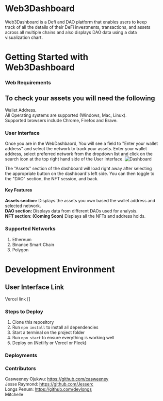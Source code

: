 
# Web3Dashboard 
Web3Dashboard is a Defi and DAO platform that enables users to keep track of all the details of their DeFi investments, transactions, and assets across all multiple chains and also displays DAO data using a data visualization chart.

# Getting Started with Web3Dashboard
### Web Requirements

## To check your assets you will need the following
Wallet Address.<br>
All Operating systems are supported (Windows, Mac, Linux).<br>
Supported browsers include Chrome, Firefox and Brave.

### User Interface
Once you are in the WebDashbaord, You will see a field to "Enter your wallet address" and select the network to track your assets. Enter your wallet address, select preferred network from the dropdown list and click on the search icon at the top right hand side of the User Interface.
![Dashboard](https://raw.githubusercontent.com/casweeney/Covalent-Hackathon/master/public/images/dashboard1.png)

 

The "Assets" section of the dashboard will load right away after selecting the appropriate button on the dashboard's left side. You can then toggle to the "DAO" section, the NFT session, and back.


#### Key Features
<b>Assets section:</b> Displays the assets you own based the wallet address and selected network. <br>
<b>DAO section:</b>  Displays data from different DAOs used for analysis.<br>
<b>NFT section: (Coming Soon)</b> Displays all the NFTs and address holds.


### Supported Networks
1. Ethereum
2. Binance Smart Chain
3. Polygon


# Development Environment

## User Interface Link
Vercel link []

### Steps to Deploy
1. Clone this repository
2. Run `npm install` to install all dependencies
3. Start a terminal on the project folder
4. Run `npm start` to ensure everything is working well
5. Deploy on (Netlify or Vercel or Fleek)
### Deployments

### Contributors
Casweeney Ojukwu: https://github.com/casweeney <br>
Jesse Raymond: https://github.com/Jesserc <br>
Longs Penum: https://github.com/devlongs <br>
Mitchelle 
